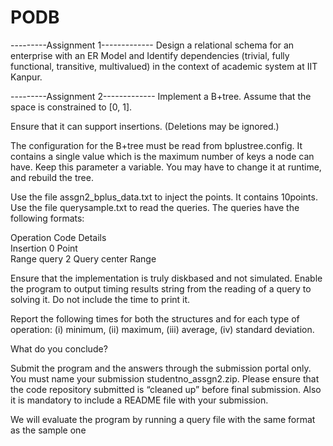# PODB

---------Assignment 1-------------
Design a relational schema for an enterprise with an ER Model and  Identify dependencies (trivial, fully functional, transitive, multivalued) in the context of  academic system at IIT Kanpur. 

---------Assignment 2-------------
Implement a B+­tree. Assume that the space is constrained to [0, 1]. 
 
Ensure that it can support insertions. (Deletions may be ignored.) 
 
The configuration for the B+­tree must be read from bplustree.config. It contains a single value which is the 
maximum number of keys a node can have. Keep this parameter a variable. You may have to change it at 
runtime, and rebuild the tree. 
 
Use the file assgn2_bplus_data.txt to inject the points. It contains 10​points. 
Use the file querysample.txt to read the queries. The queries have the following formats: 

Operation     Code  Details   
Insertion     0     Point   
Range query   2     Query center  Range 

Ensure that the implementation is truly disk­based and not simulated. Enable the program to output timing 
results string from the reading of a query to solving it. Do not include the time to print it. 
 
Report the following times for both the structures and for each type of operation: (i) minimum, (ii) maximum, 
(iii) average, (iv) standard deviation.
 
What do you conclude? 
 
Submit the program and the answers through the submission portal only. You must name your submission 
studentno_assgn2.zip. Please ensure that the code repository submitted is “cleaned up” before final 
submission. Also it is mandatory to include a README file with your submission. 
 
We will evaluate the program by running a query file with the same format as the sample one
